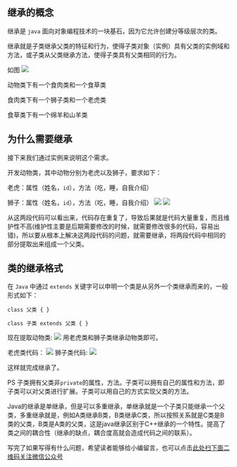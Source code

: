 ## 继承的概念


继承是 `java` 面向对象编程技术的一块基石，因为它允许创建分等级层次的类。

继承就是子类继承父类的特征和行为，使得子类对象（实例）具有父类的实例域和方法，或子类从父类继承方法，使得子类具有父类相同的行为。

如图
![](https://gitee.com/duchaochen/gongzhonghao/raw/master/4/25-1.jpg)

动物类下有一个食肉类和一个食草类

食肉类下有一个狮子类和一个老虎类

食草类下有一个绵羊和山羊类



## 为什么需要继承


接下来我们通过实例来说明这个需求。

开发动物类，其中动物分别为老虎以及狮子，要求如下：

老虎：属性（姓名，`id`），方法（吃，睡，自我介绍）

狮子：属性（姓名，`id`），方法（吃，睡，自我介绍）
![](https://gitee.com/duchaochen/gongzhonghao/raw/master/4/25-2.jpg)
![](https://gitee.com/duchaochen/gongzhonghao/raw/master/4/25-3.jpg)

从这两段代码可以看出来，代码存在重复了，导致后果就是代码大量重复，而且维护性不高(维护性主要是后期需要修改的时候，就需要修改很多的代码，容易出错)，所以要从根本上解决这两段代码的问题，就需要继承，将两段代码中相同的部分提取出来组成一个父类。



## 类的继承格式


在 `Java` 中通过 `extends` 关键字可以申明一个类是从另外一个类继承而来的，一般形式如下：

`class 父类 { }`

`class 子类 extends 父类 { }`

现在提取动物类:
![](https://gitee.com/duchaochen/gongzhonghao/raw/master/4/25-4.jpg)
用老虎类和狮子类继承动物类即可。



老虎类代码：
![](https://gitee.com/duchaochen/gongzhonghao/raw/master/4/25-5.jpg)
狮子类代码:
![](https://gitee.com/duchaochen/gongzhonghao/raw/master/4/25-6.jpg)

这样就完成继承了。

PS 子类拥有父类非`private`的属性，方法。子类可以拥有自己的属性和方法，即子类可以对父类进行扩展。子类可以用自己的方式实现父类的方法。


Java的继承是单继承，但是可以多重继承，单继承就是一个子类只能继承一个父类，多重继承就是，例如A类继承B类，B类继承C类，所以按照关系就是C类是B类的父类，B类是A类的父类，这是java继承区别于C++继承的一个特性。提高了类之间的耦合性（继承的缺点，耦合度高就会造成代码之间的联系）。


写完了如果写得有什么问题，希望读者能够给小编留言，也可以点击[此处扫下面二维码关注微信公众号](https://www.ycbbs.vip/?p=28 "此处扫下面二维码关注微信公众号")